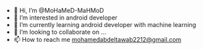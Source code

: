 - 👋 Hi, I’m @MoHaMeD-MaHMoD
- 👀 I’m interested in android developer
- 🌱 I’m currently learning android developer with machine learning
- 💞️ I’m looking to collaborate on ...
- 📫 How to reach me mohamedabdeltawab2212@gmail.com

<!---
MoHaMeD-MaHMoD/MoHaMeD-MaHMoD is a ✨ special ✨ repository because its `README.md` (this file) appears on your GitHub profile.
You can click the Preview link to take a look at your changes.
--->
